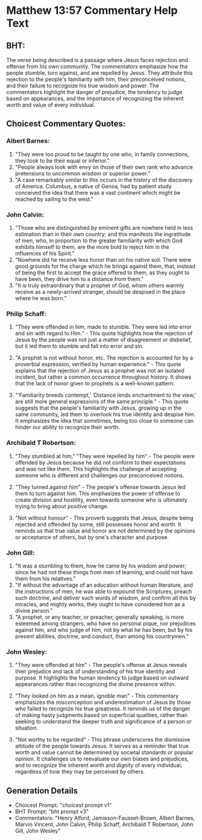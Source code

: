 # Matthew 13:57 Commentary Help Text

## BHT:
The verse being described is a passage where Jesus faces rejection and offense from his own community. The commentators emphasize how the people stumble, turn against, and are repelled by Jesus. They attribute this rejection to the people's familiarity with him, their preconceived notions, and their failure to recognize his true wisdom and power. The commentators highlight the danger of prejudice, the tendency to judge based on appearances, and the importance of recognizing the inherent worth and value of every individual.

## Choicest Commentary Quotes:
### Albert Barnes:
1. "They were too proud to be taught by one who, in family connections, they took to be their equal or inferior."
2. "People always look with envy on those of their own rank who advance pretensions to uncommon wisdom or superior power."
3. "A case remarkably similar to this occurs in the history of the discovery of America. Columbus, a native of Genoa, had by patient study conceived the idea that there was a vast continent which might be reached by sailing to the west."

### John Calvin:
1. "Those who are distinguished by eminent gifts are nowhere held in less estimation than in their own country; and this manifests the ingratitude of men, who, in proportion to the greater familiarity with which God exhibits himself to them, are the more bold to reject him in the influences of his Spirit."
2. "Nowhere did he receive less honor than on his native soil. There were good grounds for the charge which he brings against them, that, instead of being the first to accept the grace offered to them, as they ought to have been, they drive him to a distance from them."
3. "It is truly extraordinary that a prophet of God, whom others warmly receive as a newly-arrived stranger, should be despised in the place where he was born."

### Philip Schaff:
1. "They were offended in him, made to stumble. They were led into error and sin with regard to Him." - This quote highlights how the rejection of Jesus by the people was not just a matter of disagreement or disbelief, but it led them to stumble and fall into error and sin.

2. "A prophet is not without honor, etc. The rejection is accounted for by a proverbial expression, verified by human experience." - This quote explains that the rejection of Jesus as a prophet was not an isolated incident, but rather a common occurrence throughout history. It shows that the lack of honor given to prophets is a well-known pattern.

3. "‘Familiarity breeds contempt,’ ‘Distance lends enchantment to the view,’ are still more general expressions of the same principle." - This quote suggests that the people's familiarity with Jesus, growing up in the same community, led them to overlook his true identity and despise him. It emphasizes the idea that sometimes, being too close to someone can hinder our ability to recognize their worth.

### Archibald T Robertson:
1. "They stumbled at him," "They were repelled by him" - The people were offended by Jesus because he did not conform to their expectations and was not like them. This highlights the challenge of accepting someone who is different and challenges our preconceived notions.

2. "They turned against him" - The people's offense towards Jesus led them to turn against him. This emphasizes the power of offense to create division and hostility, even towards someone who is ultimately trying to bring about positive change.

3. "Not without honour" - This proverb suggests that Jesus, despite being rejected and offended by some, still possesses honor and worth. It reminds us that true value and honor are not determined by the opinions or acceptance of others, but by one's character and purpose.

### John Gill:
1. "It was a stumbling to them, how he came by his wisdom and power; since he had not these things from men of learning, and could not have them from his relatives."
2. "If without the advantage of an education without human literature, and the instructions of men, he was able to expound the Scriptures, preach such doctrine, and deliver such words of wisdom, and confirm all this by miracles, and mighty works, they ought to have considered him as a divine person."
3. "A prophet, or any teacher, or preacher, generally speaking, is more esteemed among strangers, who have no personal pique, nor prejudices against him, and who judge of him, not by what he has been, but by his present abilities, doctrine, and conduct, than among his countrymen."

### John Wesley:
1. "They were offended at him" - The people's offense at Jesus reveals their prejudice and lack of understanding of his true identity and purpose. It highlights the human tendency to judge based on outward appearances rather than recognizing the divine presence within. 

2. "They looked on him as a mean, ignoble man" - This commentary emphasizes the misconception and underestimation of Jesus by those who failed to recognize his true greatness. It reminds us of the danger of making hasty judgments based on superficial qualities, rather than seeking to understand the deeper truth and significance of a person or situation. 

3. "Not worthy to be regarded" - This phrase underscores the dismissive attitude of the people towards Jesus. It serves as a reminder that true worth and value cannot be determined by societal standards or popular opinion. It challenges us to reevaluate our own biases and prejudices, and to recognize the inherent worth and dignity of every individual, regardless of how they may be perceived by others.


## Generation Details
- Choicest Prompt: "choicest prompt v1"
- BHT Prompt: "bht prompt v3"
- Commentators: "Henry Alford, Jamieson-Fausset-Brown, Albert Barnes, Marvin Vincent, John Calvin, Philip Schaff, Archibald T Robertson, John Gill, John Wesley"
